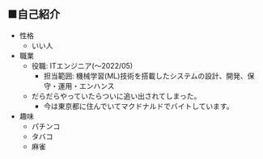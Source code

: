 ## ■自己紹介
- 性格
    - いい人
- 職業
    - 役職: ITエンジニア(〜2022/05)
        - 担当範囲: 機械学習(ML)技術を搭載したシステムの設計、開発、保守・運用・エンハンス
    - だらだらやっていたらついに追い出されてしまった。
        - 今は東京都に住んでいてマクドナルドでバイトしています。
- 趣味
    - パチンコ
    - タバコ
    - 麻雀
    
    
